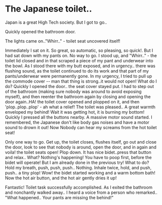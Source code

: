 # The Japanese toilet..
Japan is a great High Tech society. But I got to go..  

Quickly opened the bathroom door.  

The lights came on.."Whirr.." - toilet seat uncovered itself!  

Immediately I sat on it. So great, so automatic, so pleasing, so quick!. But I had sat down with my pants on. No way to go. I stood up, and "Whirr.." - the toilet lid closed and in that scraped a piece of my pant and underwear into the bowl. As I stood there with my butt exposed, and in urgency.. there was flushing sound, as the toilet continued to do its work and that part of my pants/underwear were permanently gone. In my urgency, I tried to pull up the commode cover -- man that thing is strong..it would not open! What do I do?
Quickly I opened the door.. the seat cover stayed put. I had to step out of the bathroom (making sure nobody was around to avoid exposing myself), and then reenter the bathroom again by closing and opening the door again..HA! the toilet cover opened and plopped on it, and then 'plop..plop..plop' - ah what a relief! The toilet was pleased.. A great warmth enveloped my behind! Wait it was getting hot, it is burning my bottom! Quickly I pressed all the buttons nearby. A massive motor sound started. I remembered, the Japanese don't like body gas noises and have a motor sound to drown it out! Now Nobody can hear my screams from the hot toilet seat!

Only one way to go. Get up, the toilet closes, flushes itself, go out and close the door, look to see that nobody is around, open the door, and in again and voila! the toilet seats open! Plop down. It has nice bidet..press that button and relax.. What? Nothing's happening! You have to poop first, before the bidet will operate! But I am already done in the previous try! What to do? Hold my breath, push, push, push.. Nothing. Inhale twice, hold, and push, push.. a tiny plop! Wow! the bidet started working and a warm bottom bath! Now the hot air button, and the hot air gently dries it up!

Fantastic! Toilet task successfully accomplished. As I exited the bathroom and nonchantly walked away.. I heard a voice from a person who remarked.. "What happened.. Your pants are missing the behind!"